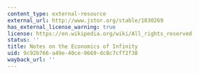 ```yaml
---
content_type: external-resource
external_url: http://www.jstor.org/stable/1830269
has_external_license_warning: true
license: https://en.wikipedia.org/wiki/All_rights_reserved
status: ''
title: Notes on the Economics of Infinity
uid: 9c92b766-a49e-40ce-9669-dc8c7cff2f38
wayback_url: ''
---
```

